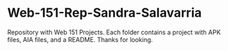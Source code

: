 # Web-151-Rep-Sandra-Salavarria
Repository with Web 151 Projects.
Each folder contains a project with APK files, AIA files, and a README.
Thanks for looking.
